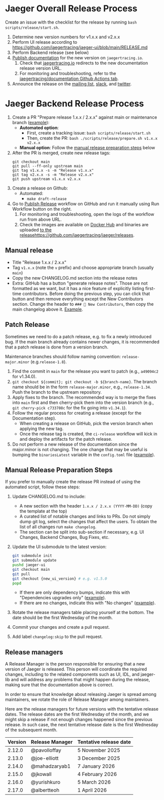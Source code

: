 # Jaeger Overall Release Process

Create an issue with the checklist for the release by running `bash scripts/release/start.sh`.

1. Determine new version numbers for v1.x.x and v2.x.x
2. Perform UI release according to https://github.com/jaegertracing/jaeger-ui/blob/main/RELEASE.md
3. Perform Backend release (see below)
4. [Publish documentation](https://github.com/jaegertracing/documentation/blob/main/RELEASE.md) for the new version on `jaegertracing.io`.
   1. Check that [jaegertracing.io](https://www.jaegertracing.io/docs/latest) redirects to the new documentation release version URL.
   2. For monitoring and troubleshooting, refer to the [jaegertracing/documentation Github Actions tab](https://github.com/jaegertracing/documentation/actions).
5. Announce the release on the [mailing list](https://groups.google.com/g/jaeger-tracing), [slack](https://cloud-native.slack.com/archives/CGG7NFUJ3), and [twitter](https://twitter.com/JaegerTracing?lang=en).

# Jaeger Backend Release Process

<!-- BEGIN_CHECKLIST -->

1. Create a PR "Prepare release 1.x.x / 2.x.x" against main or maintenance branch ([example](https://github.com/jaegertracing/jaeger/pull/6826)):
    * **Automated option**: 
        - First, create a tracking issue: `bash scripts/release/start.sh`
        - Then, create the PR: `bash ./scripts/release/prepare.sh v1.x.x v2.x.x`
    * **Manual option**: Follow the [manual release preparation steps](#manual-release-preparation-steps) below
2. After the PR is merged, create new release tags:
    ```
    git checkout main
    git pull --ff-only upstream main
    git tag v1.x.x -s -m "Release v1.x.x"
    git tag v2.x.x -s -m "Release v2.x.x"
    git push upstream v1.x.x v2.x.x
    ```
3. Create a release on Github:
    * Automated:
       * `make draft-release`
4. Go to [Publish Release](https://github.com/jaegertracing/jaeger/actions/workflows/ci-release.yml) workflow on GitHub
   and run it manually using Run Workflow button on the right.
   1. For monitoring and troubleshooting, open the logs of the workflow run from above URL.
   2. Check the images are available on [Docker Hub](https://hub.docker.com/r/jaegertracing/)
      and binaries are uploaded [to the release]()https://github.com/jaegertracing/jaeger/releases.

<!-- END_CHECKLIST -->

## Manual release

* Title "Release 1.x.x / 2.x.x"
* Tag `v1.x.x` (note the `v` prefix) and choose appropriate branch (usually `main`)
* Copy the new CHANGELOG.md section into the release notes
* Extra: GitHub has a button "generate release notes". Those are not formatted as we want,
  but it has a nice feature of explicitly listing first-time contributors.
  Before doing the previous step, you can click that button and then remove everything
  except the New Contributors section. Change the header to `### 👏 New Contributors`,
  then copy the main changelog above it. [Example](https://github.com/jaegertracing/jaeger/releases/tag/v1.55.0).

## Patch Release

Sometimes we need to do a patch release, e.g. to fix a newly introduced bug. If the main branch already contains newer changes, it is recommended that a patch release is done from a version branch.

Maintenance branches should follow naming convention: `release-major.minor` (e.g.`release-1.8`).

1. Find the commit in `main` for the release you want to patch (e.g., `a49094c2` for v1.34.0).
2. `git checkout ${commit}; git checkout -b ${branch-name}`. The branch name should be in the form `release-major.minor`, e.g., `release-1.34`. Push the branch to the upstream repository.
3. Apply fixes to the branch. The recommended way is to merge the fixes into `main` first and then cherry-pick them into the version branch (e.g., `git cherry-pick c733708c` for the fix going into `v1.34.1`).
4. Follow the regular process for creating a release (except for the Documentation step).
   * When creating a release on GitHub, pick the version branch when applying the new tag.
   * Once the release tag is created, the `ci-release` workflow will kick in and deploy the artifacts for the patch release.
5. Do not perform a new release of the documentation since the major.minor is not changing. The one change that may be useful is bumping the `binariesLatest` variable in the `config.toml` file ([example](https://github.com/jaegertracing/documentation/commit/eacb52f332a7e069c254e652a6b4a58ea5a07b32)).

## Manual Release Preparation Steps

If you prefer to manually create the release PR instead of using the automated script, follow these steps:

1. Update CHANGELOG.md to include:
    * A new section with the header `1.x.x / 2.x.x (YYYY-MM-DD)` (copy the template at the top)
    * A curated list of notable changes and links to PRs. Do not simply dump git log, select the changes that affect the users.
      To obtain the list of all changes run `make changelog`.
    * The section can be split into sub-section if necessary, e.g. UI Changes, Backend Changes, Bug Fixes, etc.

2. Update the UI submodule to the latest version:
    ```bash
    git submodule init
    git submodule update
    pushd jaeger-ui
    git checkout main
    git pull
    git checkout {new_ui_version} # e.g. v1.5.0
    popd
    ```
    * If there are only dependency bumps, indicate this with "Dependencies upgrades only" ([example](https://github.com/jaegertracing/jaeger-ui/pull/2431/files)).
    * If there are no changes, indicate this with "No changes" ([example](https://github.com/jaegertracing/jaeger/pull/4131/files)).

3. Rotate the release managers table placing yourself at the bottom. The date should be the first Wednesday of the month.

4. Commit your changes and create a pull request.

5. Add label `changelog:skip` to the pull request.

## Release managers

A Release Manager is the person responsible for ensuring that a new version of Jaeger is released. This person will coordinate the required changes, including to the related components such as UI, IDL, and jaeger-lib and will address any problems that might happen during the release, making sure that the documentation above is correct.

In order to ensure that knowledge about releasing Jaeger is spread among maintainers, we rotate the role of Release Manager among maintainers.

Here are the release managers for future versions with the tentative release dates. The release dates are the first Wednesday of the month, and we might skip a release if not enough changes happened since the previous release. In such case, the next tentative release date is the first Wednesday of the subsequent month.

| Version | Release Manager | Tentative release date |
|---------|-----------------|------------------------|
| 2.12.0  | @pavolloffay    | 5 November  2025       |
| 2.13.0  | @joe-elliott    | 3 December  2025       |
| 2.14.0  | @mahadzaryab1   | 7 January   2026       |
| 2.15.0  | @jkowall        | 4 February  2026       |
| 2.16.0  | @yurishkuro     | 5 March     2026       |
| 2.17.0  | @albertteoh     | 1 April     2026       |
